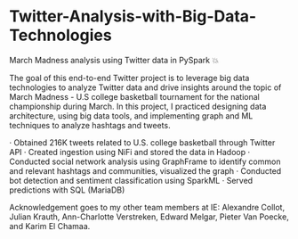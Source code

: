 # Twitter-Analysis-with-Big-Data-Technologies
March Madness analysis using Twitter data in PySpark 💥

The goal of this end-to-end Twitter project is to leverage big data technologies to analyze Twitter data and drive insights around the topic of March Madness - U.S college basketball tournament for the national championship during March. In this project, I practiced designing data architecture, using big data tools, and implementing graph and ML techniques to analyze hashtags and tweets.

· Obtained 216K tweets related to U.S. college basketball through Twitter API
· Created ingestion using NiFi and stored the data in Hadoop
· Conducted social network analysis using GraphFrame to identify common and relevant hashtags and communities, visualized the graph
· Conducted bot detection and sentiment classification using SparkML
· Served predictions with SQL (MariaDB)

Acknowledgement goes to my other team members at IE: Alexandre Collot, Julian Krauth, Ann-Charlotte Verstreken, Edward Melgar, Pieter Van Poecke, and Karim El Chamaa.
